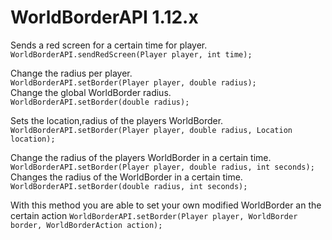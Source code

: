 WorldBorderAPI 1.12.x
==================
Sends a red screen for a certain time for player.  
`WorldBorderAPI.sendRedScreen(Player player, int time);`

Change the radius per player.  
`WorldBorderAPI.setBorder(Player player, double radius);`  
Change the global WorldBorder radius.  
`WorldBorderAPI.setBorder(double radius);` 

Sets the location,radius of the players WorldBorder.  
`WorldBorderAPI.setBorder(Player player, double radius, Location location);`

Change the radius of the players WorldBorder in a certain time.  
`WorldBorderAPI.setBorder(Player player, double radius, int seconds);`  
Changes the radius of the WorldBorder in a certain time.  
`WorldBorderAPI.setBorder(double radius, int seconds);`

With this method you are able to set your own modified WorldBorder an the certain action 
`WorldBorderAPI.setBorder(Player player, WorldBorder border,
			WorldBorderAction action);`

